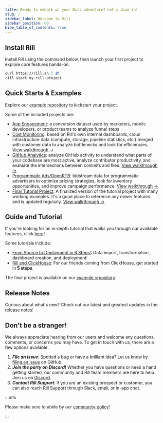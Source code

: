 ```yaml
---
title: Ready to embark on your Rill adventure? Let's dive in!
slug: /
sidebar_label: Welcome to Rill
sidebar_position: 00
hide_table_of_contents: true
---
```


## Install Rill 
Install Rill using the command below, then launch your first project to explore core features hands-on.

```bash
curl https://rill.sh | sh
rill start my-rill-project
```

<!-- <img src = 'https://storage.googleapis.com/prod-cdn.rilldata.com/docs/rill_hero.gif' class='rounded-gif' />
<br /> -->

## Quick Starts & Examples

Explore our [example repository](https://github.com/rilldata/rill-examples/) to kickstart your project.

Some of the included projects are:

- [App Engagement](https://github.com/rilldata/rill-examples/tree/main/rill-app-engagement): a conversion dataset used by marketers, mobile developers, or product teams to analyze funnel steps
- [Cost Monitoring](https://github.com/rilldata/rill-examples/tree/main/rill-cost-monitoring): based on Rill's own internal dashboards, cloud infrastructure data (compute, storage, pipeline statistics, etc.) merged with customer data to analyze bottlenecks and look for efficiencies. [View walkthrough →](/guides/cost-monitoring-analytics)
- [GitHub Analytics](https://github.com/rilldata/rill-examples/tree/main/rill-github-analytics): analyze GitHub activity to understand what parts of your codebase are most active, analyze contributor productivity, and evaluate the intersections between commits and files. [View walkthrough →](/guides/github-analytics)
- [Programmatic Ads/OpenRTB](https://github.com/rilldata/rill-examples/tree/main/rill-openrtb-prog-ads): bidstream data for programmatic advertisers to optimize pricing strategies, look for inventory opportunities, and improve campaign performance. [View walkthrough →](/guides/openrtb-analytics)
- [Final Tutorial Project](https://github.com/rilldata/rill-examples/tree/main/my-rill-tutorial): A finalized version of the tutorial project with many working examples. It's a good place to reference any newer features and is updated regularly. [View walkthrough →](/guides/tutorial/rill-basics/launch)



## Guide and Tutorial

If you're looking for an in-depth tutorial that walks you through our available features, click [here](/guides/tutorial/rill-basics/launch)! 

Some tutorials include:

- [From Source to Deployment in 6 Steps!](/guides/tutorial/rill-basics/launch): Data import, transformation, dashboard creation, and deployment!
- [Rill and ClickHouse](/guides/tutorial/rill-clickhouse/): For our friends coming from ClickHouse, get started in **5 steps**.

The final project is available on our [example repository](https://github.com/rilldata/rill-examples/tree/main/my-rill-tutorial). 



## Release Notes

Curious about what's new? Check out our latest and greatest updates in the [release notes!](https://docs.rilldata.com/notes)

## Don't be a stranger!
We always appreciate hearing from our users and welcome any questions, comments, or concerns you may have. To get in touch with us, there are a few options available:
1. _**File an issue**_: Spotted a bug or have a brilliant idea? Let us know by [filing an issue](https://github.com/rilldata/rill/issues/new/choose) on GitHub.
2. _**Join the party on Discord!**_ Whether you have questions or need a hand getting started, our community and Rill team members are here to help. Join us on [Discord](https://discord.gg/DJ5qcsxE2m).
3. _**Contact Rill Support**_: If you are an existing prospect or customer, you can also reach [Rill Support](/contact#contacting-support) through Slack, email, or in-app chat. 


:::info

Please make sure to abide by our [community policy](https://github.com/rilldata/rill/blob/main/COMMUNITY-POLICY.md)!

:::
